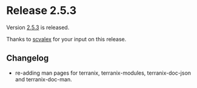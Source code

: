 # Release 2.5.3

Version [2.5.3](https://github.com/terranix/terranix/releases/tag/2.5.3)
is released.

Thanks to
[scvalex](https://github.com/scvalex)
for your input on this release.

## Changelog

- re-adding man pages for terranix, terranix-modules, terranix-doc-json and terranix-doc-man.
